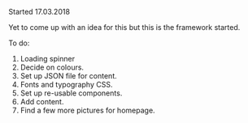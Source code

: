 Started 17.03.2018

Yet to come up with an idea for this but this is the framework started.

To do:

1. Loading spinner
2. Decide on colours.
3. Set up JSON file for content.
4. Fonts and typography CSS.
5. Set up re-usable components.
6. Add content.
7. Find a few more pictures for homepage.
